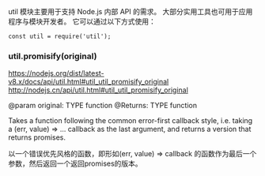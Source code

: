 util 模块主要用于支持 Node.js 内部 API 的需求。 大部分实用工具也可用于应用程序与模块开发者。 它可以通过以下方式使用：

```
const util = require('util');
```

### util.promisify(original)
<https://nodejs.org/dist/latest-v8.x/docs/api/util.html#util_util_promisify_original>
<http://nodejs.cn/api/util.html#util_util_promisify_original>

@param original: TYPE function
@Returns: TYPE function

Takes a function following the common error-first callback style, i.e. taking a (err, value) => ... callback as the last argument, and returns a version that returns promises.

以一个错误优先风格的函数，即形如(err, value) => callback 的函数作为最后一个参数，然后返回一个返回promises的版本。
